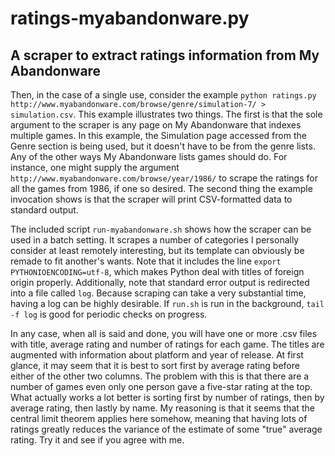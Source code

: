 # ratings-myabandonware.py
## A scraper to extract ratings information from My Abandonware

Then, in the case of a single use, consider the example
`python ratings.py http://www.myabandonware.com/browse/genre/simulation-7/ > simulation.csv`.
This example illustrates two things. The first is that the sole argument to the
scraper is any page on My Abandonware that indexes multiple games. In this
example, the Simulation page accessed from the Genre section is being used, but
it doesn't have to be from the genre lists. Any of the other ways My
Abandonware lists games should do. For instance, one might supply the argument
`http://www.myabandonware.com/browse/year/1986/` to scrape the ratings for all
the games from 1986, if one so desired. The second thing the example invocation
shows is that the scraper will print CSV-formatted data to standard output.

The included script `run-myabandonware.sh` shows how the scraper can be used in
a batch setting. It scrapes a number of categories I personally consider at
least remotely interesting, but its template can obviously be remade to fit
another's wants. Note that it includes the line `export
PYTHONIOENCODING=utf-8`, which makes Python deal with titles of foreign origin
properly. Additionally, note that standard error output is redirected into a
file called `log`. Because scraping can take a very substantial time, having a
log can be highly desirable. If `run.sh` is run in the background, `tail -f
log` is good for periodic checks on progress.

In any case, when all is said and done, you will have one or more .csv files
with title, average rating and number of ratings for each game. The titles are
augmented with information about platform and year of release. At first glance,
it may seem that it is best to sort first by average rating before either of
the other two columns. The problem with this is that there are a number of
games even only one person gave a five-star rating at the top. What actually
works a lot better is sorting first by number of ratings, then by average
rating, then lastly by name. My reasoning is that it seems that the central
limit theorem applies here somehow, meaning that having lots of ratings greatly
reduces the variance of the estimate of some "true" average rating. Try it and
see if you agree with me.
